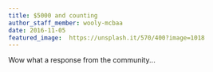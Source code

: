 ```yaml
---
title: $5000 and counting
author_staff_member: wooly-mcbaa
date: 2016-11-05
featured_image:  https://unsplash.it/570/400?image=1018
---
```

Wow what a response from the community...
